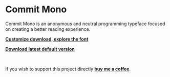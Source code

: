 # Commit Mono

Commit Mono is an anonymous and neutral programming typeface focused on creating a better reading experience.

[**Customize download, explore the font**](https://commitmono.com/)

[**Download latest default version**](https://github.com/eigilnikolajsen/commit-mono/releases/latest/)

<br>

If you wish to support this project directly [**buy me a coffee**](https://www.buymeacoffee.com/eigilnikolajsen).
